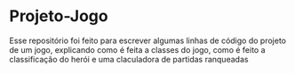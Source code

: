 # Projeto-Jogo

Esse repositório foi feito para escrever algumas linhas de código do projeto de um jogo, explicando como é feita a classes do jogo, 
como é feito a classificação do herói e uma claculadora de partidas ranqueadas
